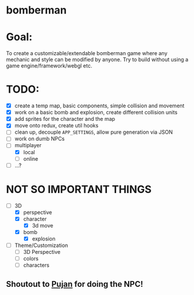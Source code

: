 # bomberman

# Goal:
To create a customizable/extendable bomberman game where any mechanic and style can be modified by anyone. Try to build without using a game engine/framework/webgl etc.

# TODO:  
- [x] create a temp map, basic components, simple collision and movement
- [x] work on a basic bomb and explosion, create different collision units
- [x] add sprites for the character and the map
- [x] move onto redux, create util hooks
- [ ] clean up, decouple `APP_SETTINGS`, allow pure generation via JSON
- [ ] work on dumb NPCs
- [ ] multiplayer
	- [x] local
	- [ ] online
- [ ] ...?

# NOT SO IMPORTANT THINGS
- [ ] 3D
	- [x] perspective
	- [x] character
		- [x] 3d move
	- [x] bomb
		- [x] explosion
- [ ] Theme/Customization
	- [ ] 3D Perspective
	- [ ] colors
	- [ ] characters

## Shoutout to [Pujan](https://github.com/pujaaan) for doing the NPC!

